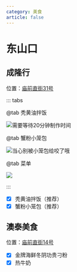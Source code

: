 ```yaml
---
category: 美食
article: false
---
```


# 东山口

## 成隆行

<span class="icon iconfont icon-locate"></span> 位置：<a href="https://ditu.amap.com/place/B00141UOCG" target="_blank">庙前直街31号</a>

::: tabs

@tab 秃黄油拌饭

![需要等待20分钟制作时间](https://img.sherry4869.com/blog/life/food/china/guangdong/guangzhou/yx/dsk/clx/img_2.jpg)

@tab 蟹粉小笼包

![当心别被小笼包给咬了哦](https://img.sherry4869.com/blog/life/food/china/guangdong/guangzhou/yx/dsk/clx/img_3.jpg)

@tab 菜单

![](https://img.sherry4869.com/blog/life/food/china/guangdong/guangzhou/yx/dsk/clx/img.jpg)

:::

- [x] 秃黄油拌饭（推荐）
- [x] 蟹粉小笼包（推荐）

## 澳泰美食

<span class="icon iconfont icon-locate"></span> 位置：<a href="https://ditu.amap.com/place/B0FFGFKMHI" target="_blank">庙前直街14号</a>

- [x] 金牌海鲜冬阴功贵刁粉
- [x] 热牛奶